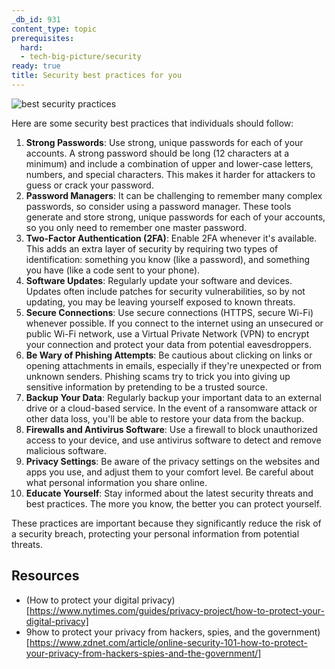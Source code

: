 ```yaml
---
_db_id: 931
content_type: topic
prerequisites:
  hard:
  - tech-big-picture/security
ready: true
title: Security best practices for you
---
```

![best security practices](security.png)

Here are some security best practices that individuals should follow:

1. **Strong Passwords**: Use strong, unique passwords for each of your accounts. A strong password should be long (12 characters at a minimum) and include a combination of upper and lower-case letters, numbers, and special characters. This makes it harder for attackers to guess or crack your password.
2. **Password Managers**: It can be challenging to remember many complex passwords, so consider using a password manager. These tools generate and store strong, unique passwords for each of your accounts, so you only need to remember one master password.
3. **Two-Factor Authentication (2FA)**: Enable 2FA whenever it's available. This adds an extra layer of security by requiring two types of identification: something you know (like a password), and something you have (like a code sent to your phone).
4. **Software Updates**: Regularly update your software and devices. Updates often include patches for security vulnerabilities, so by not updating, you may be leaving yourself exposed to known threats.
5. **Secure Connections**: Use secure connections (HTTPS, secure Wi-Fi) whenever possible. If you connect to the internet using an unsecured or public Wi-Fi network, use a Virtual Private Network (VPN) to encrypt your connection and protect your data from potential eavesdroppers.
6. **Be Wary of Phishing Attempts**: Be cautious about clicking on links or opening attachments in emails, especially if they're unexpected or from unknown senders. Phishing scams try to trick you into giving up sensitive information by pretending to be a trusted source.
7. **Backup Your Data**: Regularly backup your important data to an external drive or a cloud-based service. In the event of a ransomware attack or other data loss, you'll be able to restore your data from the backup.
8. **Firewalls and Antivirus Software**: Use a firewall to block unauthorized access to your device, and use antivirus software to detect and remove malicious software.
9. **Privacy Settings**: Be aware of the privacy settings on the websites and apps you use, and adjust them to your comfort level. Be careful about what personal information you share online.
10. **Educate Yourself**: Stay informed about the latest security threats and best practices. The more you know, the better you can protect yourself.

These practices are important because they significantly reduce the risk of a security breach, protecting your personal information from potential threats.

## Resources 

- (How to protect your digital privacy)[https://www.nytimes.com/guides/privacy-project/how-to-protect-your-digital-privacy]
- 9how to protect your privacy from hackers, spies, and the government)[https://www.zdnet.com/article/online-security-101-how-to-protect-your-privacy-from-hackers-spies-and-the-government/]
